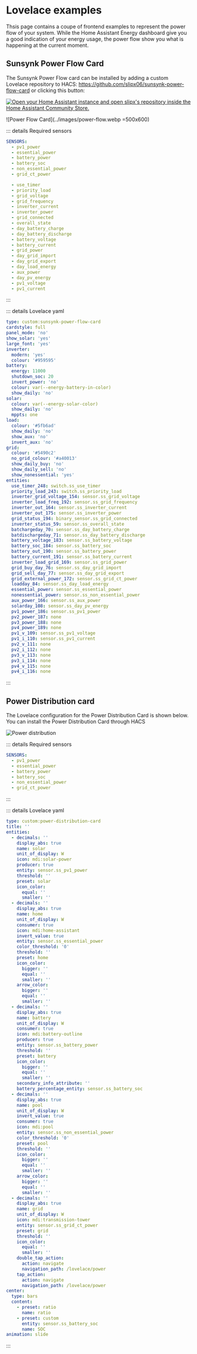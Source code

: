 # Lovelace examples

Thsis page contains a coupe of frontend examples to represent the power flow of your system. While the Home Assistant Energy dashboard give you a good indication of your energy usage, the power flow show you what is happening at the current moment.

## Sunsynk Power Flow Card

The Sunsynk Power Flow card can be installed by adding a custom Lovelace repository to HACS: https://github.com/slipx06/sunsynk-power-flow-card or clicking this button:

[![Open your Home Assistant instance and open slipx's repository inside the Home Assistant Community Store.](https://my.home-assistant.io/badges/hacs_repository.svg)](https://my.home-assistant.io/redirect/hacs_repository/?repository=sunsynk-power-flow-card&category=plugin&owner=slipx06)

![Power Flow Card](../images/power-flow.webp =500x600)

::: details Required sensors
```yaml
SENSORS:
  - pv1_power
  - essential_power
  - battery_power
  - battery_soc
  - non_essential_power
  - grid_ct_power

  - use_timer
  - priority_load
  - grid_voltage
  - grid_frequency
  - inverter_current
  - inverter_power
  - grid_connected
  - overall_state
  - day_battery_charge
  - day_battery_discharge
  - battery_voltage
  - battery_current
  - grid_power
  - day_grid_import
  - day_grid_export
  - day_load_energy
  - aux_power
  - day_pv_energy
  - pv1_voltage
  - pv1_current
```
:::

::: details Lovelace yaml
```yaml
type: custom:sunsynk-power-flow-card
cardstyle: full
panel_mode: 'no'
show_solar: 'yes'
large_font: 'yes'
inverter:
  modern: 'yes'
  colour: '#959595'
battery:
  energy: 11000
  shutdown_soc: 20
  invert_power: 'no'
  colour: var(--energy-battery-in-color)
  show_daily: 'no'
solar:
  colour: var(--energy-solar-color)
  show_daily: 'no'
  mppts: one
load:
  colour: '#5fb6ad'
  show_daily: 'no'
  show_aux: 'no'
  invert_aux: 'no'
grid:
  colour: '#5490c2'
  no_grid_colour: '#a40013'
  show_daily_buy: 'no'
  show_daily_sell: 'no'
  show_nonessential: 'yes'
entities:
  use_timer_248: switch.ss_use_timer
  priority_load_243: switch.ss_priority_load
  inverter_grid_voltage_154: sensor.ss_grid_voltage
  inverter_load_freq_192: sensor.ss_grid_frequency
  inverter_out_164: sensor.ss_inverter_current
  inverter_out_175: sensor.ss_inverter_power
  grid_status_194: binary_sensor.ss_grid_connected
  inverter_status_59: sensor.ss_overall_state
  batchargeday_70: sensor.ss_day_battery_charge
  batdischargeday_71: sensor.ss_day_battery_discharge
  battery_voltage_183: sensor.ss_battery_voltage
  battery_soc_184: sensor.ss_battery_soc
  battery_out_190: sensor.ss_battery_power
  battery_current_191: sensor.ss_battery_current
  inverter_load_grid_169: sensor.ss_grid_power
  grid_buy_day_76: sensor.ss_day_grid_import
  grid_sell_day_77: sensor.ss_day_grid_export
  grid_external_power_172: sensor.ss_grid_ct_power
  loadday_84: sensor.ss_day_load_energy
  essential_power: sensor.ss_essential_power
  nonessential_power: sensor.ss_non_essential_power
  aux_power_166: sensor.ss_aux_power
  solarday_108: sensor.ss_day_pv_energy
  pv1_power_186: sensor.ss_pv1_power
  pv2_power_187: none
  pv3_power_188: none
  pv4_power_189: none
  pv1_v_109: sensor.ss_pv1_voltage
  pv1_i_110: sensor.ss_pv1_current
  pv2_v_111: none
  pv2_i_112: none
  pv3_v_113: none
  pv3_i_114: none
  pv4_v_115: none
  pv4_i_116: none
```
:::


## Power Distribution card

The Lovelace configuration for the Power Distribution Card is shown below. You can install the Power Distribution Card through HACS

![Power distribution](../images/power_dist.webp)

::: details Required sensors
```yaml
SENSORS:
  - pv1_power
  - essential_power
  - battery_power
  - battery_soc
  - non_essential_power
  - grid_ct_power
```
:::

::: details Lovelace yaml
```yaml
type: custom:power-distribution-card
title: ''
entities:
  - decimals: ''
    display_abs: true
    name: solar
    unit_of_display: W
    icon: mdi:solar-power
    producer: true
    entity: sensor.ss_pv1_power
    threshold: ''
    preset: solar
    icon_color:
      equal: ''
      smaller: ''
  - decimals: ''
    display_abs: true
    name: home
    unit_of_display: W
    consumer: true
    icon: mdi:home-assistant
    invert_value: true
    entity: sensor.ss_essential_power
    color_threshold: '0'
    threshold: ''
    preset: home
    icon_color:
      bigger: ''
      equal: ''
      smaller: ''
    arrow_color:
      bigger: ''
      equal: ''
      smaller: ''
  - decimals: ''
    display_abs: true
    name: battery
    unit_of_display: W
    consumer: true
    icon: mdi:battery-outline
    producer: true
    entity: sensor.ss_battery_power
    threshold: ''
    preset: battery
    icon_color:
      bigger: ''
      equal: ''
      smaller: ''
    secondary_info_attribute: ''
    battery_percentage_entity: sensor.ss_battery_soc
  - decimals: ''
    display_abs: true
    name: pool
    unit_of_display: W
    invert_value: true
    consumer: true
    icon: mdi:pool
    entity: sensor.ss_non_essential_power
    color_threshold: '0'
    preset: pool
    threshold: ''
    icon_color:
      bigger: ''
      equal: ''
      smaller: ''
    arrow_color:
      bigger: ''
      equal: ''
      smaller: ''
  - decimals: ''
    display_abs: true
    name: grid
    unit_of_display: W
    icon: mdi:transmission-tower
    entity: sensor.ss_grid_ct_power
    preset: grid
    threshold: ''
    icon_color:
      equal: ''
      smaller: ''
    double_tap_action:
      action: navigate
      navigation_path: /lovelace/power
    tap_action:
      action: navigate
      navigation_path: /lovelace/power
center:
  type: bars
  content:
    - preset: ratio
      name: ratio
    - preset: custom
      entity: sensor.ss_battery_soc
      name: SOC
animation: slide
```
:::